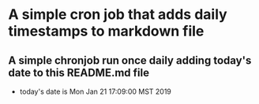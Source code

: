 A simple cron job that adds daily timestamps to markdown file
============================================================
## A simple chronjob run once daily adding today's date to this README.md file
* today's date is Mon Jan 21 17:09:00 MST 2019
